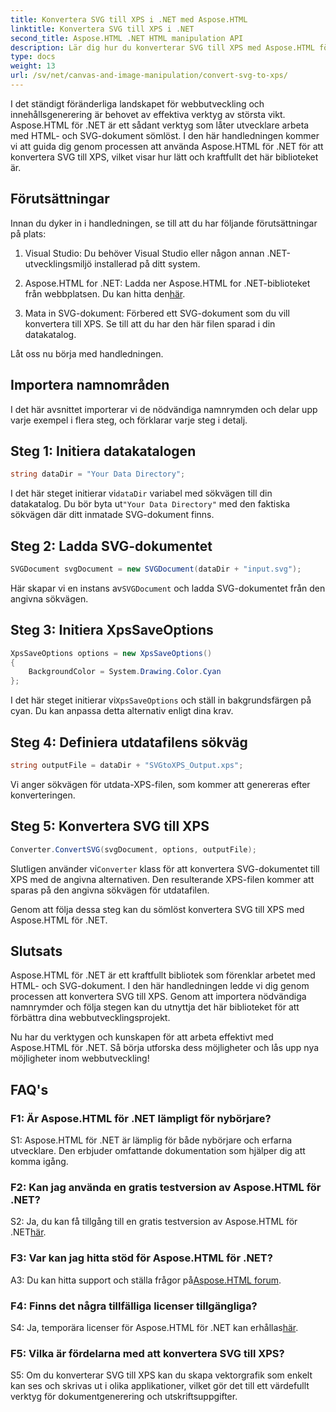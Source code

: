 ```yaml
---
title: Konvertera SVG till XPS i .NET med Aspose.HTML
linktitle: Konvertera SVG till XPS i .NET
second_title: Aspose.HTML .NET HTML manipulation API
description: Lär dig hur du konverterar SVG till XPS med Aspose.HTML för .NET. Öka din webbutveckling med detta kraftfulla bibliotek.
type: docs
weight: 13
url: /sv/net/canvas-and-image-manipulation/convert-svg-to-xps/
---
```


I det ständigt föränderliga landskapet för webbutveckling och innehållsgenerering är behovet av effektiva verktyg av största vikt. Aspose.HTML för .NET är ett sådant verktyg som låter utvecklare arbeta med HTML- och SVG-dokument sömlöst. I den här handledningen kommer vi att guida dig genom processen att använda Aspose.HTML för .NET för att konvertera SVG till XPS, vilket visar hur lätt och kraftfullt det här biblioteket är.

## Förutsättningar

Innan du dyker in i handledningen, se till att du har följande förutsättningar på plats:

1. Visual Studio: Du behöver Visual Studio eller någon annan .NET-utvecklingsmiljö installerad på ditt system.

2.  Aspose.HTML for .NET: Ladda ner Aspose.HTML for .NET-biblioteket från webbplatsen. Du kan hitta den[här](https://releases.aspose.com/html/net/).

3. Mata in SVG-dokument: Förbered ett SVG-dokument som du vill konvertera till XPS. Se till att du har den här filen sparad i din datakatalog.

Låt oss nu börja med handledningen.

## Importera namnområden

I det här avsnittet importerar vi de nödvändiga namnrymden och delar upp varje exempel i flera steg, och förklarar varje steg i detalj.

## Steg 1: Initiera datakatalogen

```csharp
string dataDir = "Your Data Directory";
```

 I det här steget initierar vi`dataDir` variabel med sökvägen till din datakatalog. Du bör byta ut`"Your Data Directory"` med den faktiska sökvägen där ditt inmatade SVG-dokument finns.

## Steg 2: Ladda SVG-dokumentet

```csharp
SVGDocument svgDocument = new SVGDocument(dataDir + "input.svg");
```

 Här skapar vi en instans av`SVGDocument` och ladda SVG-dokumentet från den angivna sökvägen.

## Steg 3: Initiera XpsSaveOptions

```csharp
XpsSaveOptions options = new XpsSaveOptions()
{
    BackgroundColor = System.Drawing.Color.Cyan
};
```

 I det här steget initierar vi`XpsSaveOptions` och ställ in bakgrundsfärgen på cyan. Du kan anpassa detta alternativ enligt dina krav.

## Steg 4: Definiera utdatafilens sökväg

```csharp
string outputFile = dataDir + "SVGtoXPS_Output.xps";
```

Vi anger sökvägen för utdata-XPS-filen, som kommer att genereras efter konverteringen.

## Steg 5: Konvertera SVG till XPS

```csharp
Converter.ConvertSVG(svgDocument, options, outputFile);
```

 Slutligen använder vi`Converter` klass för att konvertera SVG-dokumentet till XPS med de angivna alternativen. Den resulterande XPS-filen kommer att sparas på den angivna sökvägen för utdatafilen.

Genom att följa dessa steg kan du sömlöst konvertera SVG till XPS med Aspose.HTML för .NET.

## Slutsats

Aspose.HTML för .NET är ett kraftfullt bibliotek som förenklar arbetet med HTML- och SVG-dokument. I den här handledningen ledde vi dig genom processen att konvertera SVG till XPS. Genom att importera nödvändiga namnrymder och följa stegen kan du utnyttja det här biblioteket för att förbättra dina webbutvecklingsprojekt.

Nu har du verktygen och kunskapen för att arbeta effektivt med Aspose.HTML för .NET. Så börja utforska dess möjligheter och lås upp nya möjligheter inom webbutveckling!

## FAQ's

### F1: Är Aspose.HTML för .NET lämpligt för nybörjare?

S1: Aspose.HTML för .NET är lämplig för både nybörjare och erfarna utvecklare. Den erbjuder omfattande dokumentation som hjälper dig att komma igång.

### F2: Kan jag använda en gratis testversion av Aspose.HTML för .NET?

 S2: Ja, du kan få tillgång till en gratis testversion av Aspose.HTML för .NET[här](https://releases.aspose.com/).

### F3: Var kan jag hitta stöd för Aspose.HTML för .NET?

 A3: Du kan hitta support och ställa frågor på[Aspose.HTML forum](https://forum.aspose.com/).

### F4: Finns det några tillfälliga licenser tillgängliga?

 S4: Ja, temporära licenser för Aspose.HTML för .NET kan erhållas[här](https://purchase.aspose.com/temporary-license/).

### F5: Vilka är fördelarna med att konvertera SVG till XPS?

S5: Om du konverterar SVG till XPS kan du skapa vektorgrafik som enkelt kan ses och skrivas ut i olika applikationer, vilket gör det till ett värdefullt verktyg för dokumentgenerering och utskriftsuppgifter.
